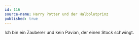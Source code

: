 ```yaml
---
id: 116
source-name: Harry Potter und der Halbblutprinz
published: true
---
```

 Ich bin ein Zauberer und kein Pavian, der einen Stock schwingt.
